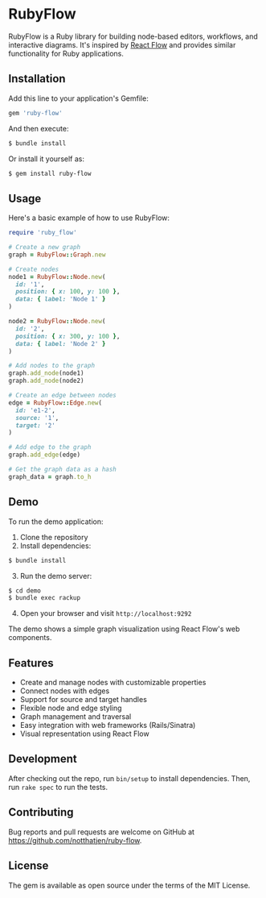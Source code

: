 # RubyFlow

RubyFlow is a Ruby library for building node-based editors, workflows, and interactive diagrams. It's inspired by [React Flow](https://reactflow.dev/) and provides similar functionality for Ruby applications.

## Installation

Add this line to your application's Gemfile:

```ruby
gem 'ruby-flow'
```

And then execute:

```bash
$ bundle install
```

Or install it yourself as:

```bash
$ gem install ruby-flow
```

## Usage

Here's a basic example of how to use RubyFlow:

```ruby
require 'ruby_flow'

# Create a new graph
graph = RubyFlow::Graph.new

# Create nodes
node1 = RubyFlow::Node.new(
  id: '1',
  position: { x: 100, y: 100 },
  data: { label: 'Node 1' }
)

node2 = RubyFlow::Node.new(
  id: '2',
  position: { x: 300, y: 100 },
  data: { label: 'Node 2' }
)

# Add nodes to the graph
graph.add_node(node1)
graph.add_node(node2)

# Create an edge between nodes
edge = RubyFlow::Edge.new(
  id: 'e1-2',
  source: '1',
  target: '2'
)

# Add edge to the graph
graph.add_edge(edge)

# Get the graph data as a hash
graph_data = graph.to_h
```

## Demo

To run the demo application:

1. Clone the repository
2. Install dependencies:

```bash
$ bundle install
```

3. Run the demo server:

```bash
$ cd demo
$ bundle exec rackup
```

4. Open your browser and visit `http://localhost:9292`

The demo shows a simple graph visualization using React Flow's web components.

## Features

- Create and manage nodes with customizable properties
- Connect nodes with edges
- Support for source and target handles
- Flexible node and edge styling
- Graph management and traversal
- Easy integration with web frameworks (Rails/Sinatra)
- Visual representation using React Flow

## Development

After checking out the repo, run `bin/setup` to install dependencies. Then, run `rake spec` to run the tests.

## Contributing

Bug reports and pull requests are welcome on GitHub at https://github.com/notthatjen/ruby-flow.

## License

The gem is available as open source under the terms of the MIT License. 